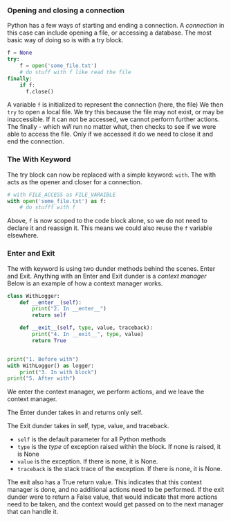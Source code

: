 ### Opening and closing a connection
Python has a few ways of starting and ending a connection. A *connection* in this case can include opening a file, or accessing a database.
The most basic way of doing so is with a try block.
```py
f = None
try:
    f = open('some_file.txt')
    # do stuff with f like read the file
finally:
    if f:
      f.close()
```
A variable `f` is initialized to represent the connection (here, the file)
We then `try` to open a local file. We try this because the file may not exist, or may be inaccessible. If it can not be accessed, we cannot perform further actions.
The finally - which *will* run no matter what, then checks to see if we were able to access the file. Only if we accessed it do we need to close it and end the connection.

### The With Keyword
The try block can now be replaced with a simple keyword: `with`. The with acts as the opener and closer for a connection.
```py
# with FILE_ACCESS as FILE_VARAIBLE
with open('some_file.txt') as f:
	# do stufff with f
```
Above, `f` is now scoped to the code block alone, so we do not need to declare it and reassign it. This means we could also reuse the `f` variable elsewhere.

### Enter and Exit
The with keyword is using two dunder methods behind the scenes. Enter and Exit. Anything with an Enter and Exit dunder is a *context manager*
Below is an example of how a context manager works.
```py
class WithLogger:
    def __enter__(self):
        print("2. In __enter__")
        return self

    def __exit__(self, type, value, traceback):
        print("4. In __exit__", type, value)
        return True


print("1. Before with")
with WithLogger() as logger:
    print("3. In with block")
print("5. After with")
```

We enter the context manager, we perform actions, and we leave the context manager.

The Enter dunder takes in and returns only self.

The Exit dunder takes in self, type, value, and traceback. 
- `self` is the default parameter for all Python methods 
- `type` is the *type* of exception raised within the block. If none is raised, it is None
- `value` is the exception. If there is none, it is None.
- `traceback` is the stack trace of the exception. If there is none, it is None.

The exit also has a True return value. This indicates that this context manager is done, and no additional actions need to be performed. If the exit dunder were to return a False value, that would indicate that more actions need to be taken, and the context would get passed on to the next manager that can handle it.
